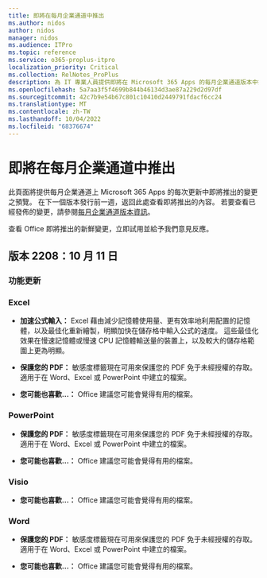 ```yaml
---
title: 即將在每月企業通道中推出
ms.author: nidos
author: nidos
manager: nidos
ms.audience: ITPro
ms.topic: reference
ms.service: o365-proplus-itpro
localization_priority: Critical
ms.collection: RelNotes_ProPlus
description: 為 IT 專業人員提供即將在 Microsoft 365 Apps 的每月企業通道版本中推出的變更之預覽
ms.openlocfilehash: 5a7aa3f5f4699b844b46134d3ae87a229d2d97df
ms.sourcegitcommit: 42c7b9e54b67c801c10410d2449791fdacf6cc24
ms.translationtype: MT
ms.contentlocale: zh-TW
ms.lasthandoff: 10/04/2022
ms.locfileid: "68376674"
---
```

# <a name="coming-soon-to-the-monthly-enterprise-channel"></a>即將在每月企業通道中推出

此頁面將提供每月企業通道上 Microsoft 365 Apps 的每次更新中即將推出的變更之預覽。 在下一個版本發行前一週，返回此處查看即將推出的內容。 若要查看已經發佈的變更，請參閱[每月企業通道版本資訊](monthly-enterprise-channel.md)。

查看 Office 即將推出的新鮮變更，立即試用並給予我們意見反應。

[//]: # (DO NOT REMOVE)

## <a name="version-2208-october-11"></a>版本 2208：10 月 11 日

[//]: # (DO NOT REMOVE FEATUREDETAILS CONTENT START)

### <a name="feature-updates"></a>功能更新
### <a name="excel"></a>Excel

- **加速公式輸入：** Excel 藉由減少記憶體使用量、更有效率地利用配置的記憶體，以及最佳化重新繪製，明顯加快在儲存格中輸入公式的速度。 這些最佳化效果在慢速記憶體或慢速 CPU 記憶體輸送量的裝置上，以及較大的儲存格範圍上更為明顯。


- **保護您的 PDF：** 敏感度標籤現在可用來保護您的 PDF 免于未經授權的存取。 適用于在 Word、Excel 或 PowerPoint 中建立的檔案。


- **您可能也喜歡...：** Office 建議您可能會覺得有用的檔案。


### <a name="powerpoint"></a>PowerPoint

- **保護您的 PDF：** 敏感度標籤現在可用來保護您的 PDF 免于未經授權的存取。 適用于在 Word、Excel 或 PowerPoint 中建立的檔案。


- **您可能也喜歡...：** Office 建議您可能會覺得有用的檔案。


### <a name="visio"></a>Visio

- **您可能也喜歡...：** Office 建議您可能會覺得有用的檔案。

### <a name="word"></a>Word

- **保護您的 PDF：** 敏感度標籤現在可用來保護您的 PDF 免于未經授權的存取。 適用于在 Word、Excel 或 PowerPoint 中建立的檔案。


- **您可能也喜歡...：** Office 建議您可能會覺得有用的檔案。

[//]: # (DO NOT REMOVE FEATUREDETAILS CONTENT END)




